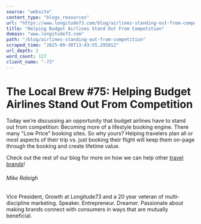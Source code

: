 ```yaml
---
source: "website"
content_type: "blogs_resources"
url: "https://www.longitude73.com/blog/airlines-standing-out-from-competition"
title: "Helping Budget Airlines Stand Out From Competition"
domain: "www.longitude73.com"
path: "/blog/airlines-standing-out-from-competition"
scraped_time: "2025-09-30T13:43:55.295912"
url_depth: 2
word_count: 117
client_name: "-73"
---
```


# The Local Brew #75: Helping Budget Airlines Stand Out From Competition

Today we’re discussing an opportunity that budget airlines have to stand out from competition: Becoming more of a lifestyle booking engine. There many "Low Price" booking sites. So why yours? Helping travelers plan all or most aspects of their trip vs. just booking their flight will keep them on-page through the booking and create lifetime value.

Check out the rest of our blog for more on how we can help other [travel brands](/blog/the-local-brew-69-tourism-boards-inspiring-travel-beyond-major-metros)!

###### Mike Raleigh

Vice President, Growth at Longitude73 and a 20 year veteran of multi-discipline marketing. Speaker. Entrepreneur. Dreamer. Passionate about making brands connect with consumers in ways that are mutually beneficial.